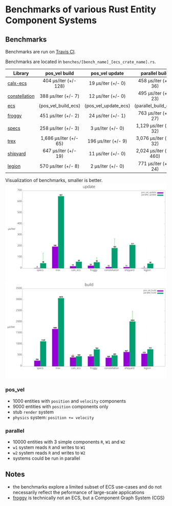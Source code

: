 # Benchmarks of various Rust Entity Component Systems

## Benchmarks
Benchmarks are run on [Travis CI](https://travis-ci.org/lschmierer/ecs_bench/).

Benchmarks are located in `benches/[bench_name]_[ecs_crate_name].rs`.

 Library         | pos_vel build                 | pos_vel update                 | parallel build                 | parallel update
 --------------- |:-----------------------------:|:------------------------------:|:------------------------------:|:--------------------------------:
 [calx-ecs]      | 404 µs/iter (+/- 128)      | 19 µs/iter (+/- 0)      | 458 µs/iter (+/- 36)      | 60 µs/iter (+/- 1)
 [constellation] | 388 µs/iter (+/- 7) | 12 µs/iter (+/- 0) | 495 µs/iter (+/- 23) | 183 µs/iter (+/- 84)
 [ecs]           | {pos_vel_build_ecs}           | {pos_vel_update_ecs}           | {parallel_build_ecs}           | {parallel_update_ecs}
 [froggy]        | 451 µs/iter (+/- 2)        | 24 µs/iter (+/- 1)        | 763 µs/iter (+/- 27)        | 55 µs/iter (+/- 42)
 [specs]         | 258 µs/iter (+/- 3)         | 3 µs/iter (+/- 0)         | 1,129 µs/iter (+/- 32)         | 46 µs/iter (+/- 91)
 [trex]          | 1,686 µs/iter (+/- 65)          | 196 µs/iter (+/- 9)          | 3,076 µs/iter (+/- 32)          | 651 µs/iter (+/- 4)
 [shipyard]      | 647 µs/iter (+/- 19)      | 11 µs/iter (+/- 0)      | 2,024 µs/iter (+/- 460)      | 211 µs/iter (+/- 3)
 [legion]        | 570 µs/iter (+/- 8)        | 2 µs/iter (+/- 0)        | 771 µs/iter (+/- 24)        | 43 µs/iter (+/- 10)

[calx-ecs]: https://github.com/rsaarelm/calx-ecs
[constellation]: https://github.com/TomGillen/constellation/
[ecs]: https://github.com/HeroesGrave/ecs-rs/
[froggy]: https://github.com/kvark/froggy/
[specs]: https://github.com/slide-rs/specs/
[trex]: https://github.com/rcolinray/trex/
[shipyard]: https://github.com/leudz/shipyard/
[legion]: https://github.com/amethyst/legion/


Visualization of benchmarks, smaller is better.
![update benchmarks graph](./graph/update.png)
![build benchmarks graph](./graph/build.png)

### pos_vel
 * 1000 entities with `position` and `velocity` components
 * 9000 entities with `position` components only
 * stub `render` system
 * `physics` system: `position += velocity`

### parallel
 * 10000 entities with 3 simple components `R`, `W1` and `W2`
 * `w1` system reads `R` and writes to `W1`
 * `w2` system reads `R` and writes to `W2`
 * systems could be run in parallel

## Notes
 * the benchmarks explore a limited subset of ECS use-cases and do not necessarily reflect the peformance of large-scale applications
 * [froggy](https://github.com/kvark/froggy) is technically not an ECS, but a Component Graph System (CGS)
